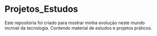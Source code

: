 # Projetos_Estudos
Este repositória foi criado para mostrar minha evolução neste mundo incrivel da tecnologia. Contendo material de estudos e projetos práticos.
